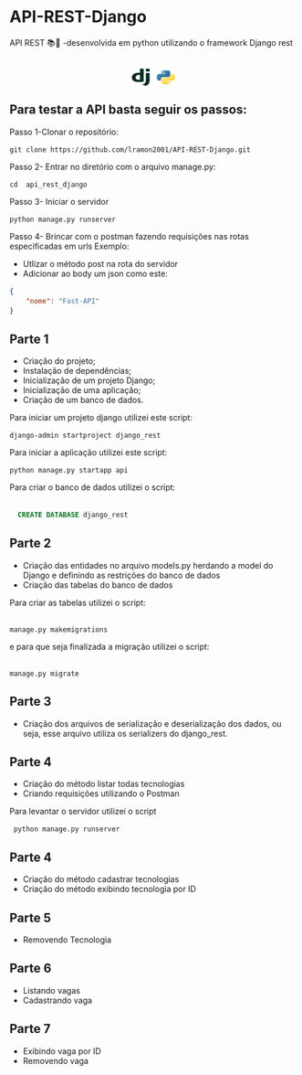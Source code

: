 # API-REST-Django 
API REST 📚🐍 -desenvolvida em python utilizando o framework Django rest
<div style="display: inline_block" align="center"><br>
  <img align="center" alt="Judeu-Js" height="30" width="40" src="https://raw.githubusercontent.com/devicons/devicon/master/icons/django/django-plain.svg">
  <img align="center" alt="Judeu-React" height="30" width="40" src="https://raw.githubusercontent.com/devicons/devicon/master/icons/python/python-original.svg">
  


 </div>

## Para testar a API basta seguir os passos:

Passo 1-Clonar o repositório:

```shell
git clone https://github.com/lramon2001/API-REST-Django.git
```
Passo 2- Entrar no diretório com o arquivo manage.py:

```shell
cd  api_rest_django
```

Passo 3- Iniciar o servidor

```shell
python manage.py runserver
```

Passo 4- Brincar com o postman fazendo requisições nas rotas especificadas em urls
Exemplo:
- Utlizar o método post na rota do servidor
- Adicionar ao body um json como este:
```json
{
    "nome": "Fast-API"
}
```


## Parte 1

- Criação do projeto;
- Instalação de dependências;
- Inicialização de um projeto Django;
- Inicialização de uma aplicação;
- Criação de um banco de dados.

Para iniciar um projeto django utilizei este script:
```shell
django-admin startproject django_rest

```
Para iniciar a aplicação utilizei este script:
```shell
python manage.py startapp api

```
Para criar o banco de dados utilizei o script:

```SQL

  CREATE DATABASE django_rest

```
## Parte 2

- Criação das entidades no arquivo models.py herdando a model do Django e definindo as restrições do banco de dados
- Criação das tabelas do banco de dados

Para criar as tabelas utilizei o script:
```shell

manage.py makemigrations
```
e para que seja finalizada a migração utilizei o script:
```shell

manage.py migrate
```

## Parte 3

- Criação dos arquivos de serialização e deserialização dos dados, ou seja, esse arquivo utiliza os serializers do django_rest.

## Parte 4 
- Criação do método listar todas tecnologias
- Criando requisições utilizando o Postman

Para levantar o servidor utilizei o script
```shell
 python manage.py runserver
 ```
## Parte 4 
- Criação do método cadastrar tecnologias
- Criação do método exibindo tecnologia por ID

## Parte 5
- Removendo Tecnologia

## Parte 6
- Listando vagas
- Cadastrando vaga

## Parte 7
- Exibindo vaga por ID
- Removendo vaga


